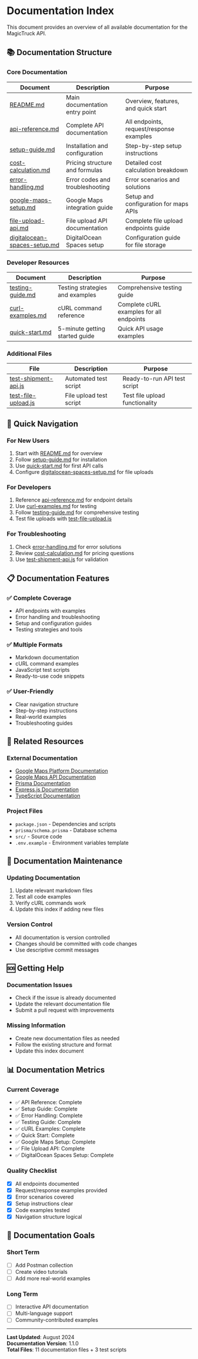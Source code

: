 # Documentation Index

This document provides an overview of all available documentation for the MagicTruck API.

## 📚 Documentation Structure

### Core Documentation

| Document                                                       | Description                     | Purpose                                  |
| -------------------------------------------------------------- | ------------------------------- | ---------------------------------------- |
| [README.md](./README.md)                                       | Main documentation entry point  | Overview, features, and quick start      |
| [api-reference.md](./api-reference.md)                         | Complete API documentation      | All endpoints, request/response examples |
| [setup-guide.md](./setup-guide.md)                             | Installation and configuration  | Step-by-step setup instructions          |
| [cost-calculation.md](./cost-calculation.md)                   | Pricing structure and formulas  | Detailed cost calculation breakdown      |
| [error-handling.md](./error-handling.md)                       | Error codes and troubleshooting | Error scenarios and solutions            |
| [google-maps-setup.md](./google-maps-setup.md)                 | Google Maps integration guide   | Setup and configuration for maps APIs    |
| [file-upload-api.md](./file-upload-api.md)                     | File upload API documentation   | Complete file upload endpoints guide     |
| [digitalocean-spaces-setup.md](./digitalocean-spaces-setup.md) | DigitalOcean Spaces setup       | Configuration guide for file storage     |

### Developer Resources

| Document                               | Description                     | Purpose                                  |
| -------------------------------------- | ------------------------------- | ---------------------------------------- |
| [testing-guide.md](./testing-guide.md) | Testing strategies and examples | Comprehensive testing guide              |
| [curl-examples.md](./curl-examples.md) | cURL command reference          | Complete cURL examples for all endpoints |
| [quick-start.md](./quick-start.md)     | 5-minute getting started guide  | Quick API usage examples                 |

### Additional Files

| File                                              | Description             | Purpose                        |
| ------------------------------------------------- | ----------------------- | ------------------------------ |
| [test-shipment-api.js](./test-shipment-api.js)    | Automated test script   | Ready-to-run API test script   |
| [test-file-upload.js](../src/test-file-upload.js) | File upload test script | Test file upload functionality |

## 🚀 Quick Navigation

### For New Users

1. Start with [README.md](./README.md) for overview
2. Follow [setup-guide.md](./setup-guide.md) for installation
3. Use [quick-start.md](./quick-start.md) for first API calls
4. Configure [digitalocean-spaces-setup.md](./digitalocean-spaces-setup.md) for file uploads

### For Developers

1. Reference [api-reference.md](./api-reference.md) for endpoint details
2. Use [curl-examples.md](./curl-examples.md) for testing
3. Follow [testing-guide.md](./testing-guide.md) for comprehensive testing
4. Test file uploads with [test-file-upload.js](../src/test-file-upload.js)

### For Troubleshooting

1. Check [error-handling.md](./error-handling.md) for error solutions
2. Review [cost-calculation.md](./cost-calculation.md) for pricing questions
3. Use [test-shipment-api.js](./test-shipment-api.js) for validation

## 📋 Documentation Features

### ✅ Complete Coverage

- API endpoints with examples
- Error handling and troubleshooting
- Setup and configuration guides
- Testing strategies and tools

### ✅ Multiple Formats

- Markdown documentation
- cURL command examples
- JavaScript test scripts
- Ready-to-use code snippets

### ✅ User-Friendly

- Clear navigation structure
- Step-by-step instructions
- Real-world examples
- Troubleshooting guides

## 🔗 Related Resources

### External Documentation

- [Google Maps Platform Documentation](https://developers.google.com/maps/documentation/javascript)
- [Google Maps API Documentation](https://developers.google.com/maps/documentation)
- [Prisma Documentation](https://www.prisma.io/docs)
- [Express.js Documentation](https://expressjs.com/)
- [TypeScript Documentation](https://www.typescriptlang.org/docs/)

### Project Files

- `package.json` - Dependencies and scripts
- `prisma/schema.prisma` - Database schema
- `src/` - Source code
- `.env.example` - Environment variables template

## 📝 Documentation Maintenance

### Updating Documentation

1. Update relevant markdown files
2. Test all code examples
3. Verify cURL commands work
4. Update this index if adding new files

### Version Control

- All documentation is version controlled
- Changes should be committed with code changes
- Use descriptive commit messages

## 🆘 Getting Help

### Documentation Issues

- Check if the issue is already documented
- Update the relevant documentation file
- Submit a pull request with improvements

### Missing Information

- Create new documentation files as needed
- Follow the existing structure and format
- Update this index document

## 📊 Documentation Metrics

### Current Coverage

- ✅ API Reference: Complete
- ✅ Setup Guide: Complete
- ✅ Error Handling: Complete
- ✅ Testing Guide: Complete
- ✅ cURL Examples: Complete
- ✅ Quick Start: Complete
- ✅ Google Maps Setup: Complete
- ✅ File Upload API: Complete
- ✅ DigitalOcean Spaces Setup: Complete

### Quality Checklist

- [x] All endpoints documented
- [x] Request/response examples provided
- [x] Error scenarios covered
- [x] Setup instructions clear
- [x] Code examples tested
- [x] Navigation structure logical

## 🎯 Documentation Goals

### Short Term

- [ ] Add Postman collection
- [ ] Create video tutorials
- [ ] Add more real-world examples

### Long Term

- [ ] Interactive API documentation
- [ ] Multi-language support
- [ ] Community-contributed examples

---

**Last Updated**: August 2024  
**Documentation Version**: 1.1.0  
**Total Files**: 11 documentation files + 3 test scripts
